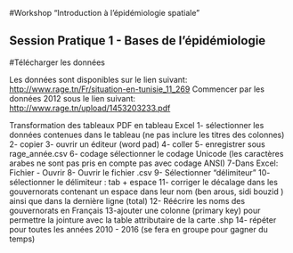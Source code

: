 #Workshop “Introduction à l’épidémiologie spatiale”
## Session Pratique 1 - Bases de l’épidémiologie

#Télécharger les données 

Les données sont disponibles sur le lien suivant:
http://www.rage.tn/Fr/situation-en-tunisie_11_269
Commencer par les données 2012 sous le lien suivant:
http://www.rage.tn/upload/1453203233.pdf


Transformation des tableaux PDF en tableau Excel
1- sélectionner les données contenues dans le tableau (ne pas inclure les titres des colonnes)
2- copier
3- ouvrir un éditeur (word pad)
4- coller 
5- enregistrer sous rage_année.csv
6- codage sélectionner le codage Unicode  (les caractères arabes ne sont pas pris en compte pas avec codage ANSI)
7-Dans  Excel: Fichier - Ouvrir
8- Ouvrir le fichier .csv
9- Sélectionner “délimiteur”
10- sélectionner le délimiteur : tab + espace
11- corriger le décalage dans les gouvernorats contenant un espace dans leur nom (ben arous, sidi bouzid ) ainsi que dans la dernière ligne (total)
12- Réécrire les noms des gouvernorats en Français
13-ajouter une colonne (primary key) pour permettre la jointure avec la table attributaire de la carte .shp
14-  répéter pour toutes les années 2010 - 2016  (se fera en groupe pour gagner du temps)
